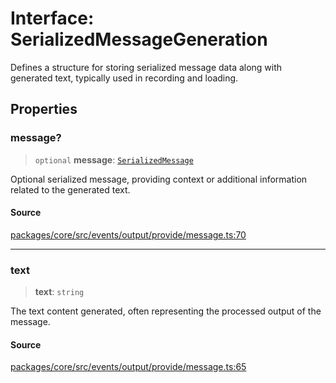 # Interface: SerializedMessageGeneration

Defines a structure for storing serialized message data along with generated text, typically used in recording and loading.

## Properties

### message?

> `optional` **message**: [`SerializedMessage`](SerializedMessage.md)

Optional serialized message, providing context or additional information related to the generated text.

#### Source

[packages/core/src/events/output/provide/message.ts:70](https://github.com/VictorS67/encre/blob/c09849eb59af073bf23be826a912f2ba4f635f93/packages/core/src/events/output/provide/message.ts#L70)

***

### text

> **text**: `string`

The text content generated, often representing the processed output of the message.

#### Source

[packages/core/src/events/output/provide/message.ts:65](https://github.com/VictorS67/encre/blob/c09849eb59af073bf23be826a912f2ba4f635f93/packages/core/src/events/output/provide/message.ts#L65)

